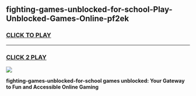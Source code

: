 
## fighting-games-unblocked-for-school-Play-Unblocked-Games-Online-pf2ek
<h3>
<a href="https://premium76.site?title=fighting-games-unblocked-for-school&ref=25A">CLICK TO PLAY</a></h3>
<hr>

<h3>
<a href="https://premium76.site?title=fighting-games-unblocked-for-school&ref=25A">CLICK 2 PLAY</a>
  
</h3>

<a href="https://premium76.site?title=fighting-games-unblocked-for-school&ref=25A"><img src="https://clearcache.store/games.png"></a>


**fighting-games-unblocked-for-school games unblocked: Your Gateway to Fun and Accessible Online Gaming**
